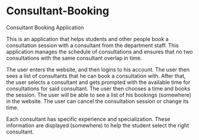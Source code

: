 # Consultant-Booking
Consultant Booking Application

This is an application that helps students and other people book a consultation session with a consultant from the department staff. This application manages the schedule of consultations and ensures that no two consultations with the same consultant overlap in time.

The user enters the website, and then logins to his account. The user then sees a list of consultants that he can book a consultation with. After that, the user selects a consultant and gets prompted with the available time for consultations for said consultant.
The user then chooses a time and books the session.
The user will be able to see a list of his bookings (somewhere) in the website.
The user can cancel the consultation session or change its time.

Each consultant has specific experience and specialization. These information are displayed (somewhere) to help the student select the right consultant.